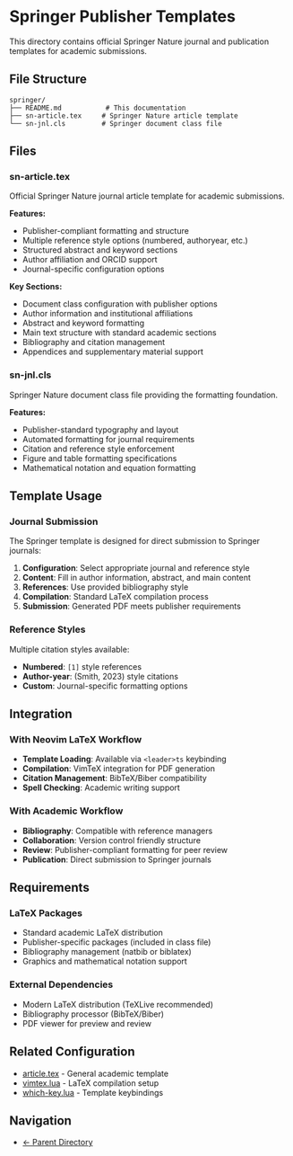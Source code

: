 # Springer Publisher Templates

This directory contains official Springer Nature journal and publication templates for academic submissions.

## File Structure

```
springer/
├── README.md           # This documentation
├── sn-article.tex     # Springer Nature article template
└── sn-jnl.cls         # Springer document class file
```

## Files

### sn-article.tex
Official Springer Nature journal article template for academic submissions.

**Features:**
- Publisher-compliant formatting and structure
- Multiple reference style options (numbered, authoryear, etc.)
- Structured abstract and keyword sections
- Author affiliation and ORCID support
- Journal-specific configuration options

**Key Sections:**
- Document class configuration with publisher options
- Author information and institutional affiliations
- Abstract and keyword formatting
- Main text structure with standard academic sections
- Bibliography and citation management
- Appendices and supplementary material support

### sn-jnl.cls
Springer Nature document class file providing the formatting foundation.

**Features:**
- Publisher-standard typography and layout
- Automated formatting for journal requirements
- Citation and reference style enforcement
- Figure and table formatting specifications
- Mathematical notation and equation formatting

## Template Usage

### Journal Submission
The Springer template is designed for direct submission to Springer journals:

1. **Configuration**: Select appropriate journal and reference style
2. **Content**: Fill in author information, abstract, and main content
3. **References**: Use provided bibliography style
4. **Compilation**: Standard LaTeX compilation process
5. **Submission**: Generated PDF meets publisher requirements

### Reference Styles
Multiple citation styles available:
- **Numbered**: `[1]` style references
- **Author-year**: (Smith, 2023) style citations
- **Custom**: Journal-specific formatting options

## Integration

### With Neovim LaTeX Workflow
- **Template Loading**: Available via `<leader>ts` keybinding
- **Compilation**: VimTeX integration for PDF generation
- **Citation Management**: BibTeX/Biber compatibility
- **Spell Checking**: Academic writing support

### With Academic Workflow
- **Bibliography**: Compatible with reference managers
- **Collaboration**: Version control friendly structure
- **Review**: Publisher-compliant formatting for peer review
- **Publication**: Direct submission to Springer journals

## Requirements

### LaTeX Packages
- Standard academic LaTeX distribution
- Publisher-specific packages (included in class file)
- Bibliography management (natbib or biblatex)
- Graphics and mathematical notation support

### External Dependencies
- Modern LaTeX distribution (TeXLive recommended)
- Bibliography processor (BibTeX/Biber)
- PDF viewer for preview and review

## Related Configuration
- [article.tex](../article.tex) - General academic template
- [vimtex.lua](../../lua/neotex/plugins/text/vimtex.lua) - LaTeX compilation setup
- [which-key.lua](../../lua/neotex/plugins/editor/which-key.lua) - Template keybindings

## Navigation
- [← Parent Directory](../README.md)